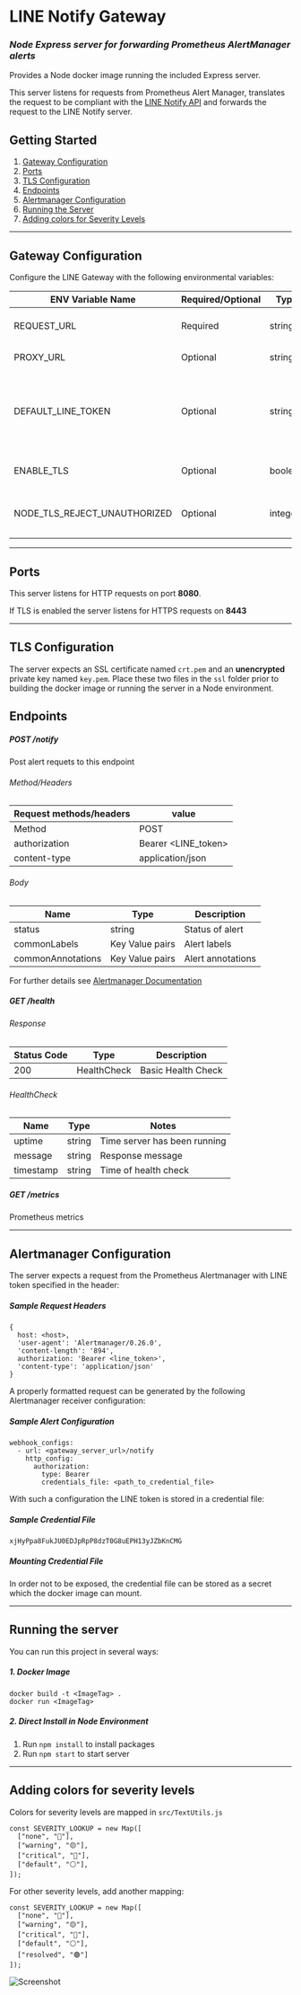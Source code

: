 # LINE Notify Gateway

### _Node Express server for forwarding Prometheus AlertManager alerts_

Provides a Node docker image running the included Express server.

This server listens for requests from Prometheus Alert Manager, translates the request to be compliant with the [LINE Notify API](https://notify-bot.line.me/doc/en/) and forwards the request to the LINE Notify server.

## Getting Started

1. [Gateway Configuration](#gateway-configuration)
2. [Ports](#ports)
3. [TLS Configuration](#tls-configuration)
4. [Endpoints](#endpoints)
5. [Alertmanager Configuration](#alertmanager-configuration)
6. [Running the Server](#running-the-server)
7. [Adding colors for Severity Levels](#adding-colors-for-severity-levels)

---

## Gateway Configuration

Configure the LINE Gateway with the following environmental variables:

| ENV Variable Name            | Required/Optional | Type    | Description                                                                                                              |
| ---------------------------- | ----------------- | ------- | ------------------------------------------------------------------------------------------------------------------------ |
| REQUEST_URL                  | Required          | string  | URL to forward requests to                                                                                               |
| PROXY_URL                    | Optional          | string  | Proxy server address                                                                                                     |
| DEFAULT_LINE_TOKEN           | Optional          | string  | Default token that will be used if one is not specified in the [Alertmanager Configuration](#alertmanager-configuration) |
| ENABLE_TLS                   | Optional          | boolean | Enables HTTPS Server                                                                                                     |
| NODE_TLS_REJECT_UNAUTHORIZED | Optional          | integer | Disable TLS Reject Unauthorized (0 to disable)                                                                           |

---

## Ports

This server listens for HTTP requests on port **8080**.

If TLS is enabled the server listens for HTTPS requests on **8443**

---

## TLS Configuration

The server expects an SSL certificate named `crt.pem` and an **unencrypted** private key named `key.pem`. Place these two files in the `ssl` folder prior to building the docker image or running the server in a Node environment.

## Endpoints

##### POST /notify

Post alert requets to this endpoint

###### Method/Headers

| Request methods/headers | value               |
| ----------------------- | ------------------- |
| Method                  | POST                |
| authorization           | Bearer <LINE_token> |
| content-type            | application/json    |

###### Body

| Name              | Type            | Description       |
| ----------------- | --------------- | ----------------- |
| status            | string          | Status of alert   |
| commonLabels      | Key Value pairs | Alert labels      |
| commonAnnotations | Key Value pairs | Alert annotations |

For further details see [Alertmanager Documentation](https://prometheus.io/docs/alerting/latest/notifications/)

##### GET /health

###### Response

| Status Code | Type        | Description        |
| ----------- | ----------- | ------------------ |
| 200         | HealthCheck | Basic Health Check |

###### HealthCheck

| Name      | Type   | Notes                        |
| --------- | ------ | ---------------------------- |
| uptime    | string | Time server has been running |
| message   | string | Response message             |
| timestamp | string | Time of health check         |

##### GET /metrics

Prometheus metrics

---

## Alertmanager Configuration

The server expects a request from the Prometheus Alertmanager with LINE token specified in the header:

##### Sample Request Headers

```
{
  host: <host>,
  'user-agent': 'Alertmanager/0.26.0',
  'content-length': '894',
  authorization: 'Bearer <line_token>',
  'content-type': 'application/json'
}
```

A properly formatted request can be generated by the following Alertmanager receiver configuration:

##### Sample Alert Configuration

```
webhook_configs:
  - url: <gateway_server_url>/notify
    http_config:
      authorization:
        type: Bearer
        credentials_file: <path_to_credential_file>
```

With such a configuration the LINE token is stored in a credential file:

##### Sample Credential File

```
xjHyPpa8FukJU0EDJpRpP8dzT0G8uEPH13yJZbKnCMG
```

##### Mounting Credential File

In order not to be exposed, the credential file can be stored as a secret which the docker image can mount.

---

## Running the server

You can run this project in several ways:

##### 1. Docker Image

```
docker build -t <ImageTag> .
docker run <ImageTag>
```

##### 2. Direct Install in Node Environment

1.  Run `npm install` to install packages
2.  Run `npm start` to start server

---

<a name="add-colors"></a>

## Adding colors for severity levels

Colors for severity levels are mapped in `src/TextUtils.js`

```
const SEVERITY_LOOKUP = new Map([
  ["none", "🔵"],
  ["warning", "🟡"],
  ["critical", "🔴"],
  ["default", "⚪"],
]);
```

For other severity levels, add another mapping:

```
const SEVERITY_LOOKUP = new Map([
  ["none", "🔵"],
  ["warning", "🟡"],
  ["critical", "🔴"],
  ["default", "⚪"],
  ["resolved", "🟢"]
]);
```

![Screenshot](screenshot.png)
